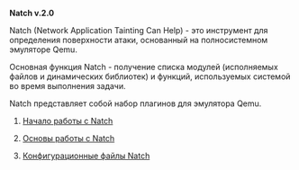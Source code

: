 
**Natch v.2.0**

Natch (Network Application Tainting Can Help) - это инструмент для определения поверхности атаки, основанный на полносистемном эмуляторе Qemu.

Основная функция Natch - получение списка модулей (исполняемых файлов и динамических библиотек) и функций, используемых системой во время выполнения задачи.

Natch представляет собой набор плагинов для эмулятора Qemu.


1. [Начало работы с Natch](quickstart.md)

1. [Основы работы с Natch](natch_docs.md)

1. [Конфигурационные файлы Natch](natch_docs.md#natch_config)
